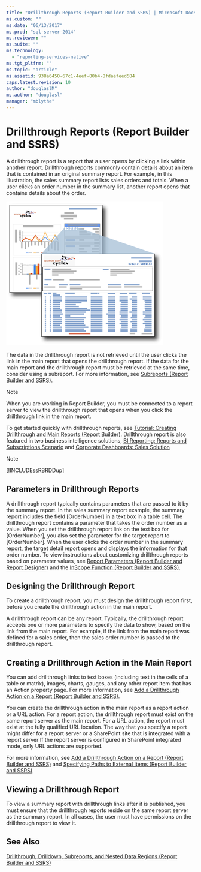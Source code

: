 ```yaml
---
title: "Drillthrough Reports (Report Builder and SSRS) | Microsoft Docs"
ms.custom: ""
ms.date: "06/13/2017"
ms.prod: "sql-server-2014"
ms.reviewer: ""
ms.suite: ""
ms.technology: 
  - "reporting-services-native"
ms.tgt_pltfrm: ""
ms.topic: "article"
ms.assetid: 938a6450-67c1-4eef-80b4-8fdaefeed584
caps.latest.revision: 10
author: "douglaslM"
ms.author: "douglasl"
manager: "mblythe"
---
```

# Drillthrough Reports (Report Builder and SSRS)
  A drillthrough report is a report that a user opens by clicking a link within another report. Drillthrough reports commonly contain details about an item that is contained in an original summary report. For example, in this illustration, the sales summary report lists sales orders and totals. When a user clicks an order number in the summary list, another report opens that contains details about the order.  
  
 ![rs_DrillThru](../media/rs-drillthru.gif "rs_DrillThru")  
  
 The data in the drillthrough report is not retrieved until the user clicks the link in the main report that opens the drillthrough report. If the data for the main report and the drillthrough report must be retrieved at the same time, consider using a subreport. For more information, see [Subreports &#40;Report Builder and SSRS&#41;](subreports-report-builder-and-ssrs.md).  
  
> [!NOTE]  
>  When you are working in Report Builder, you must be connected to a report server to view the drillthrough report that opens when you click the drillthrough link in the main report.  
  
 To get started quickly with drillthrough reports, see [Tutorial: Creating Drillthrough and Main Reports &#40;Report Builder&#41;](tutorial-creating-drillthrough-and-main-reports-report-builder.md). Drillthrough report is also featured in two business intelligence solutions, [BI Reporting: Reports and Subscriptions Scenario](http://technet.microsoft.com/bi/ff769487.aspx) and [Corporate Dashboards: Sales Solution](http://technet.microsoft.com/bi/ff643005.aspx)  
  
> [!NOTE]  
>  [!INCLUDE[ssRBRDDup](../../includes/ssrbrddup-md.md)]  
  
## Parameters in Drillthrough Reports  
 A drillthrough report typically contains parameters that are passed to it by the summary report. In the sales summary report example, the summary report includes the field [OrderNumber] in a text box in a table cell. The drillthrough report contains a parameter that takes the order number as a value. When you set the drillthrough report link on the text box for [OrderNumber], you also set the parameter for the target report to [OrderNumber]. When the user clicks the order number in the summary report, the target detail report opens and displays the information for that order number. To view instructions about customizing drillthrough reports based on parameter values, see [Report Parameters &#40;Report Builder and Report Designer&#41;](report-parameters-report-builder-and-report-designer.md) and the [InScope Function &#40;Report Builder and SSRS&#41;](report-builder-functions-inscope-function.md).  
  
## Designing the Drillthrough Report  
 To create a drillthrough report, you must design the drillthrough report first, before you create the drillthrough action in the main report.  
  
 A drillthrough report can be any report. Typically, the drillthrough report accepts one or more parameters to specify the data to show, based on the link from the main report. For example, if the link from the main report was defined for a sales order, then the sales order number is passed to the drillthrough report.  
  
## Creating a Drillthrough Action in the Main Report  
 You can add drillthrough links to text boxes (including text in the cells of a table or matrix), images, charts, gauges, and any other report item that has an Action property page. For more information, see [Add a Drillthrough Action on a Report &#40;Report Builder and SSRS&#41;](add-a-drillthrough-action-on-a-report-report-builder-and-ssrs.md).  
  
 You can create the drillthrough action in the main report as a report action or a URL action. For a report action, the drillthrough report must exist on the same report server as the main report. For a URL action, the report must exist at the fully qualified URL location. The way that you specify a report might differ for a report server or a SharePoint site that is integrated with a report server If the report server is configured in SharePoint integrated mode, only URL actions are supported.  
  
 For more information, see [Add a Drillthrough Action on a Report &#40;Report Builder and SSRS&#41;](add-a-drillthrough-action-on-a-report-report-builder-and-ssrs.md) and [Specifying Paths to External Items &#40;Report Builder and SSRS&#41;](specifying-paths-to-external-items-report-builder-and-ssrs.md).  
  
## Viewing a Drillthrough Report  
 To view a summary report with drillthrough links after it is published, you must ensure that the drillthrough reports reside on the same report server as the summary report. In all cases, the user must have permissions on the drillthrough report to view it.  
  
## See Also  
 [Drillthrough, Drilldown, Subreports, and Nested Data Regions &#40;Report Builder and SSRS&#41;](drillthrough-drilldown-subreports-and-nested-data-regions.md)  
  
  